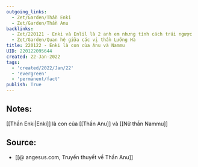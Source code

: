 ```yaml
---
outgoing_links:
  - Zet/Garden/Thần Enki
  - Zet/Garden/Thần Anu
backlinks:
  - Zet/220121 - Enki và Enlil là 2 anh em nhưng tính cách trái ngược
  - Zet/Garden/Quan hệ giữa các vị thần Lưỡng Hà
title: 220122 - Enki là con của Anu và Nammu
UID: 220122095644
created: 22-Jan-2022
tags:
  - 'created/2022/Jan/22'
  - 'evergreen'
  - 'permanent/fact'
publish: True
---
```

## Notes:
[[Thần Enki|Enki]] là con của [[Thần Anu]] và [[Nữ thần Nammu]]

## Source:
- [[@ angesus.com, Truyền thuyết về Thần Anu]]

